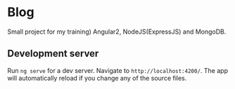 # Blog
Small project for my training)
Angular2, NodeJS(ExpressJS) and MongoDB.

## Development server

Run `ng serve` for a dev server. Navigate to `http://localhost:4200/`. The app will automatically reload if you change any of the source files.

